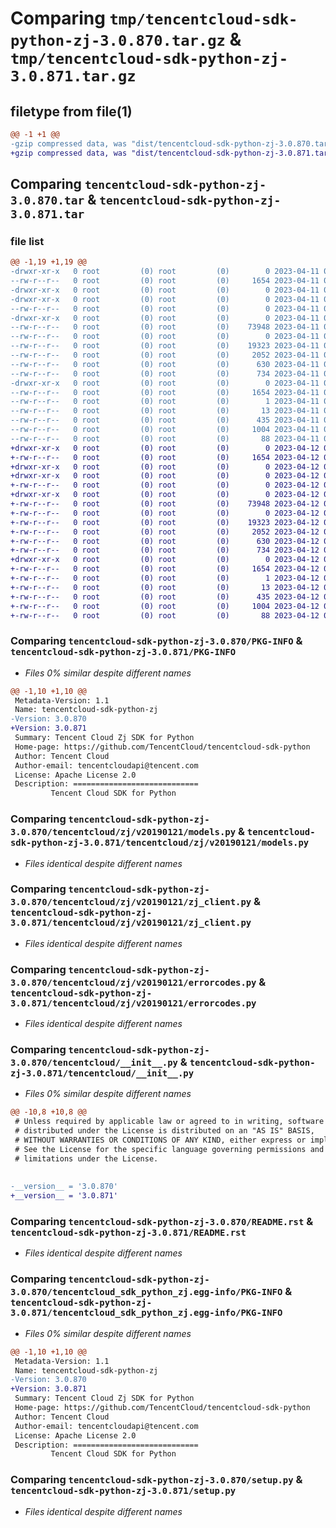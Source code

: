 # Comparing `tmp/tencentcloud-sdk-python-zj-3.0.870.tar.gz` & `tmp/tencentcloud-sdk-python-zj-3.0.871.tar.gz`

## filetype from file(1)

```diff
@@ -1 +1 @@
-gzip compressed data, was "dist/tencentcloud-sdk-python-zj-3.0.870.tar", last modified: Tue Apr 11 04:05:22 2023, max compression
+gzip compressed data, was "dist/tencentcloud-sdk-python-zj-3.0.871.tar", last modified: Wed Apr 12 00:48:23 2023, max compression
```

## Comparing `tencentcloud-sdk-python-zj-3.0.870.tar` & `tencentcloud-sdk-python-zj-3.0.871.tar`

### file list

```diff
@@ -1,19 +1,19 @@
-drwxr-xr-x   0 root         (0) root         (0)        0 2023-04-11 04:05:22.000000 tencentcloud-sdk-python-zj-3.0.870/
--rw-r--r--   0 root         (0) root         (0)     1654 2023-04-11 04:05:22.000000 tencentcloud-sdk-python-zj-3.0.870/PKG-INFO
-drwxr-xr-x   0 root         (0) root         (0)        0 2023-04-11 04:05:22.000000 tencentcloud-sdk-python-zj-3.0.870/tencentcloud/
-drwxr-xr-x   0 root         (0) root         (0)        0 2023-04-11 04:05:22.000000 tencentcloud-sdk-python-zj-3.0.870/tencentcloud/zj/
--rw-r--r--   0 root         (0) root         (0)        0 2023-04-11 04:05:22.000000 tencentcloud-sdk-python-zj-3.0.870/tencentcloud/zj/__init__.py
-drwxr-xr-x   0 root         (0) root         (0)        0 2023-04-11 04:05:22.000000 tencentcloud-sdk-python-zj-3.0.870/tencentcloud/zj/v20190121/
--rw-r--r--   0 root         (0) root         (0)    73948 2023-04-11 04:05:22.000000 tencentcloud-sdk-python-zj-3.0.870/tencentcloud/zj/v20190121/models.py
--rw-r--r--   0 root         (0) root         (0)        0 2023-04-11 04:05:22.000000 tencentcloud-sdk-python-zj-3.0.870/tencentcloud/zj/v20190121/__init__.py
--rw-r--r--   0 root         (0) root         (0)    19323 2023-04-11 04:05:22.000000 tencentcloud-sdk-python-zj-3.0.870/tencentcloud/zj/v20190121/zj_client.py
--rw-r--r--   0 root         (0) root         (0)     2052 2023-04-11 04:05:22.000000 tencentcloud-sdk-python-zj-3.0.870/tencentcloud/zj/v20190121/errorcodes.py
--rw-r--r--   0 root         (0) root         (0)      630 2023-04-11 04:05:22.000000 tencentcloud-sdk-python-zj-3.0.870/tencentcloud/__init__.py
--rw-r--r--   0 root         (0) root         (0)      734 2023-04-11 04:05:22.000000 tencentcloud-sdk-python-zj-3.0.870/README.rst
-drwxr-xr-x   0 root         (0) root         (0)        0 2023-04-11 04:05:22.000000 tencentcloud-sdk-python-zj-3.0.870/tencentcloud_sdk_python_zj.egg-info/
--rw-r--r--   0 root         (0) root         (0)     1654 2023-04-11 04:05:22.000000 tencentcloud-sdk-python-zj-3.0.870/tencentcloud_sdk_python_zj.egg-info/PKG-INFO
--rw-r--r--   0 root         (0) root         (0)        1 2023-04-11 04:05:22.000000 tencentcloud-sdk-python-zj-3.0.870/tencentcloud_sdk_python_zj.egg-info/dependency_links.txt
--rw-r--r--   0 root         (0) root         (0)       13 2023-04-11 04:05:22.000000 tencentcloud-sdk-python-zj-3.0.870/tencentcloud_sdk_python_zj.egg-info/top_level.txt
--rw-r--r--   0 root         (0) root         (0)      435 2023-04-11 04:05:22.000000 tencentcloud-sdk-python-zj-3.0.870/tencentcloud_sdk_python_zj.egg-info/SOURCES.txt
--rw-r--r--   0 root         (0) root         (0)     1004 2023-04-11 04:05:22.000000 tencentcloud-sdk-python-zj-3.0.870/setup.py
--rw-r--r--   0 root         (0) root         (0)       88 2023-04-11 04:05:22.000000 tencentcloud-sdk-python-zj-3.0.870/setup.cfg
+drwxr-xr-x   0 root         (0) root         (0)        0 2023-04-12 00:48:23.000000 tencentcloud-sdk-python-zj-3.0.871/
+-rw-r--r--   0 root         (0) root         (0)     1654 2023-04-12 00:48:23.000000 tencentcloud-sdk-python-zj-3.0.871/PKG-INFO
+drwxr-xr-x   0 root         (0) root         (0)        0 2023-04-12 00:48:23.000000 tencentcloud-sdk-python-zj-3.0.871/tencentcloud/
+drwxr-xr-x   0 root         (0) root         (0)        0 2023-04-12 00:48:23.000000 tencentcloud-sdk-python-zj-3.0.871/tencentcloud/zj/
+-rw-r--r--   0 root         (0) root         (0)        0 2023-04-12 00:48:23.000000 tencentcloud-sdk-python-zj-3.0.871/tencentcloud/zj/__init__.py
+drwxr-xr-x   0 root         (0) root         (0)        0 2023-04-12 00:48:23.000000 tencentcloud-sdk-python-zj-3.0.871/tencentcloud/zj/v20190121/
+-rw-r--r--   0 root         (0) root         (0)    73948 2023-04-12 00:48:23.000000 tencentcloud-sdk-python-zj-3.0.871/tencentcloud/zj/v20190121/models.py
+-rw-r--r--   0 root         (0) root         (0)        0 2023-04-12 00:48:23.000000 tencentcloud-sdk-python-zj-3.0.871/tencentcloud/zj/v20190121/__init__.py
+-rw-r--r--   0 root         (0) root         (0)    19323 2023-04-12 00:48:23.000000 tencentcloud-sdk-python-zj-3.0.871/tencentcloud/zj/v20190121/zj_client.py
+-rw-r--r--   0 root         (0) root         (0)     2052 2023-04-12 00:48:23.000000 tencentcloud-sdk-python-zj-3.0.871/tencentcloud/zj/v20190121/errorcodes.py
+-rw-r--r--   0 root         (0) root         (0)      630 2023-04-12 00:48:23.000000 tencentcloud-sdk-python-zj-3.0.871/tencentcloud/__init__.py
+-rw-r--r--   0 root         (0) root         (0)      734 2023-04-12 00:48:23.000000 tencentcloud-sdk-python-zj-3.0.871/README.rst
+drwxr-xr-x   0 root         (0) root         (0)        0 2023-04-12 00:48:23.000000 tencentcloud-sdk-python-zj-3.0.871/tencentcloud_sdk_python_zj.egg-info/
+-rw-r--r--   0 root         (0) root         (0)     1654 2023-04-12 00:48:23.000000 tencentcloud-sdk-python-zj-3.0.871/tencentcloud_sdk_python_zj.egg-info/PKG-INFO
+-rw-r--r--   0 root         (0) root         (0)        1 2023-04-12 00:48:23.000000 tencentcloud-sdk-python-zj-3.0.871/tencentcloud_sdk_python_zj.egg-info/dependency_links.txt
+-rw-r--r--   0 root         (0) root         (0)       13 2023-04-12 00:48:23.000000 tencentcloud-sdk-python-zj-3.0.871/tencentcloud_sdk_python_zj.egg-info/top_level.txt
+-rw-r--r--   0 root         (0) root         (0)      435 2023-04-12 00:48:23.000000 tencentcloud-sdk-python-zj-3.0.871/tencentcloud_sdk_python_zj.egg-info/SOURCES.txt
+-rw-r--r--   0 root         (0) root         (0)     1004 2023-04-12 00:48:23.000000 tencentcloud-sdk-python-zj-3.0.871/setup.py
+-rw-r--r--   0 root         (0) root         (0)       88 2023-04-12 00:48:23.000000 tencentcloud-sdk-python-zj-3.0.871/setup.cfg
```

### Comparing `tencentcloud-sdk-python-zj-3.0.870/PKG-INFO` & `tencentcloud-sdk-python-zj-3.0.871/PKG-INFO`

 * *Files 0% similar despite different names*

```diff
@@ -1,10 +1,10 @@
 Metadata-Version: 1.1
 Name: tencentcloud-sdk-python-zj
-Version: 3.0.870
+Version: 3.0.871
 Summary: Tencent Cloud Zj SDK for Python
 Home-page: https://github.com/TencentCloud/tencentcloud-sdk-python
 Author: Tencent Cloud
 Author-email: tencentcloudapi@tencent.com
 License: Apache License 2.0
 Description: ============================
         Tencent Cloud SDK for Python
```

### Comparing `tencentcloud-sdk-python-zj-3.0.870/tencentcloud/zj/v20190121/models.py` & `tencentcloud-sdk-python-zj-3.0.871/tencentcloud/zj/v20190121/models.py`

 * *Files identical despite different names*

### Comparing `tencentcloud-sdk-python-zj-3.0.870/tencentcloud/zj/v20190121/zj_client.py` & `tencentcloud-sdk-python-zj-3.0.871/tencentcloud/zj/v20190121/zj_client.py`

 * *Files identical despite different names*

### Comparing `tencentcloud-sdk-python-zj-3.0.870/tencentcloud/zj/v20190121/errorcodes.py` & `tencentcloud-sdk-python-zj-3.0.871/tencentcloud/zj/v20190121/errorcodes.py`

 * *Files identical despite different names*

### Comparing `tencentcloud-sdk-python-zj-3.0.870/tencentcloud/__init__.py` & `tencentcloud-sdk-python-zj-3.0.871/tencentcloud/__init__.py`

 * *Files 0% similar despite different names*

```diff
@@ -10,8 +10,8 @@
 # Unless required by applicable law or agreed to in writing, software
 # distributed under the License is distributed on an "AS IS" BASIS,
 # WITHOUT WARRANTIES OR CONDITIONS OF ANY KIND, either express or implied.
 # See the License for the specific language governing permissions and
 # limitations under the License.
 
 
-__version__ = '3.0.870'
+__version__ = '3.0.871'
```

### Comparing `tencentcloud-sdk-python-zj-3.0.870/README.rst` & `tencentcloud-sdk-python-zj-3.0.871/README.rst`

 * *Files identical despite different names*

### Comparing `tencentcloud-sdk-python-zj-3.0.870/tencentcloud_sdk_python_zj.egg-info/PKG-INFO` & `tencentcloud-sdk-python-zj-3.0.871/tencentcloud_sdk_python_zj.egg-info/PKG-INFO`

 * *Files 0% similar despite different names*

```diff
@@ -1,10 +1,10 @@
 Metadata-Version: 1.1
 Name: tencentcloud-sdk-python-zj
-Version: 3.0.870
+Version: 3.0.871
 Summary: Tencent Cloud Zj SDK for Python
 Home-page: https://github.com/TencentCloud/tencentcloud-sdk-python
 Author: Tencent Cloud
 Author-email: tencentcloudapi@tencent.com
 License: Apache License 2.0
 Description: ============================
         Tencent Cloud SDK for Python
```

### Comparing `tencentcloud-sdk-python-zj-3.0.870/setup.py` & `tencentcloud-sdk-python-zj-3.0.871/setup.py`

 * *Files identical despite different names*

